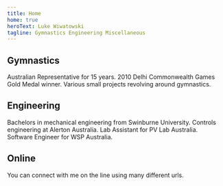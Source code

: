 ```yaml
---
title: Home
home: true
heroText: Luke Wiwatowski
tagline: Gymnastics Engineering Miscellaneous
---
```

<div class="features">
  <div class="feature">
    <h2><award></award>Gymnastics</h2>
    <p>Australian Representative for 15 years. 2010 Delhi Commonwealth Games Gold Medal winner. Various small projects revolving around <router-link to="/gymnastics">gymnastics</router-link>.</p>
  </div>
  <div class="feature">
    <h2><settings></settings> Engineering</h2>
    <p>Bachelors in mechanical engineering from Swinburne University. Controls engineering at Alerton Australia. Lab Assistant for PV Lab Australia. Software Engineer for WSP Australia.</p>
  </div>
  <div class="feature">
    <h2><smartphone></smartphone>Online</h2>
    <p>You can connect with me on the line using many different urls.</p>
    <p>
      <a href="https://www.linkedin.com/in/lukewiwa/"><linkedin></linkedin></a>
      <a href="https://github.com/lukewiwa/"><github></github></a>
      <a href="https://twitter.com/lukewiwa/"><twitter></twitter></a>
    </p>
  </div>
</div>